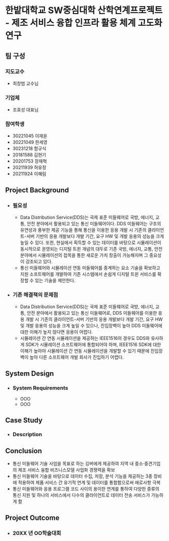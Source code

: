 # 한밭대학교 SW중심대학 산학연계프로젝트 - 제조 서비스 융합 인프라 활용 체계 고도화 연구 

## **팀 구성**
### 지도교수
 - 최창범 교수님

### 기업체 
 - 조효성 대표님

### 참여학생
 - 30221045 이재윤
 - 30221049 한세영
 - 30231218 함규식
 - 20181588 김현기
 - 20201753 장재혁
 - 20211939 허유정
 - 20211924 이혜림

## Project Background
- ### 필요성
  - Data Distribution Service(DDS)는 국제 표준 미들웨어로 국방, 에너지, 교통, 안전 분야에서 활용되고 있는 통신 미들웨어이다. DDS 미들웨어는 구조의 유연성과 풍부한 제공 기능을 통해 통신을 이용한 응용 개발 시 기존의 클라이언트-서버 기반의 응용 개발보다 개발 기간, 요구 HW 및 개발 응용의 성능을 크게 높일 수 있다. 또한, 현실에서 획득할 수 있는 데이터를 바탕으로 시뮬레이션이 동시적으로 운영되는 디지털 트윈 개념의 대두로 기존 국방, 에너지, 교통, 안전 분야에서 시뮬레이션의 접목을 통한 새로운 가치 창출이 가능해지며 그 중요성이 강조되고 있다. 
  - 통신 미들웨어와 시뮬레이션 연동 미들웨어를 중계하는 요소 기술을 확보하고 지원 소프트웨어를 개발하여 기존 시스템에서 손쉽게 디지털 트윈 서비스를 확장할 수 있는 기술을 제안한다. 
- ### 기존 해결책의 문제점
  - Data Distribution Service(DDS)는 국제 표준 미들웨어로 국방, 에너지, 교통, 안전 분야에서 활용되고 있는 통신 미들웨어로, DDS 미들웨어를 이용한 응용 개발 시 기존의 클라이언트-서버 기반의 응용 개발보다 개발 기간, 요구 HW 및 개발 응용의 성능을 크게 높일 수 있으나, 진입장벽이 높아 DDS 미들웨어에 대한 이해가 높지 않다면 응용이 어렵다.
  - 시뮬레이션 간 연동 시뮬레이션을 제공하는 IEEE1516의 경우도 DDS와 유사하게 SDK가 시뮬레이션 소프트웨어에 통합되어야 하며, IEEE1516 SDK에 대한 이해가 높아야 시뮬레이션 간 연동 시뮬레이션을 개발할 수 있기 때문에 진입장벽이 높아 다른 소프트웨어 개발 회사가 진입하기 어렵다.
  
## System Design
  - ### System Requirements
    - OOO
    - OOO
    
## Case Study
  - ### Description
  
  
## Conclusion
  - 통신 미들웨어 기술 사업을 목표로 하는 깅버에게 제공하여 지역 내 중소·중견기업의 제조 서비스 융합 비즈니스모델 사업화 경쟁력을 확보
  - 통신 미들웨어 기술을 바탕으로 데이터 수집, 저장, 분석 기능을 제공하는 3종 장비에 적용하여 제품·서비스 간 유기적 연계 및 데이터를 통합함으로써 애로사항 극복
  - 통신 미들웨어와 응용 프로그램 코드 사이의 용이한 연계를 통하여 다양한 종류의 통신 지원 및 하나의 서비스에서 다수의 클라이언트로 데이터 전송 서비스가 가능하게 함
  
## Project Outcome
- ### 20XX 년 OO학술대회 

